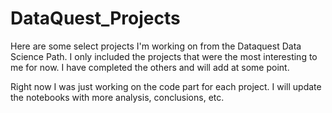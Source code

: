 # DataQuest_Projects
Here are some select projects I'm working on from the Dataquest Data Science Path.  I only included the projects that were the most interesting to me for now. I have completed the others and will add at some point.

Right now I was just working on the code part for each project.  I will update the notebooks with more analysis, conclusions, etc.
